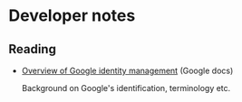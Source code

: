 # Developer notes


## Reading

- [Overview of Google identity management](https://cloud.google.com/architecture/identity/overview-google-authentication) (Google docs)

  Background on Google's identification, terminology etc.
